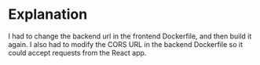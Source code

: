 # Explanation
I had to change the backend url in the frontend Dockerfile, and then build it again.
I also had to modify the CORS URL in the backend Dockerfile so it could accept requests from the React app.
